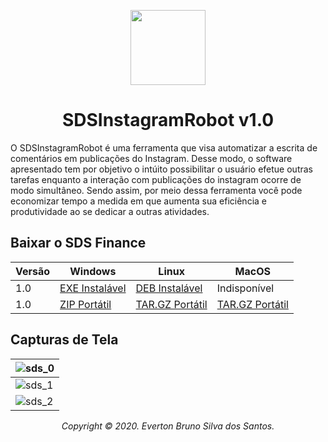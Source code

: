 <p id="simbol" align="center">
	<img src="https://i.imgur.com/cjXRVut.png" height="120px"/>
	<h1 align="center">SDSInstagramRobot v1.0</h1>
</p>

O SDSInstagramRobot é uma ferramenta que visa automatizar a escrita de comentários em publicações do Instagram. Desse modo, o software apresentado tem por objetivo o intúito possibilitar o usuário efetue outras tarefas enquanto a interação com publicações do instagram ocorre de modo simultâneo. Sendo assim, por meio dessa ferramenta você pode economizar tempo a medida em que aumenta sua eficiência e produtividade ao se dedicar a outras atividades.

## Baixar o SDS Finance

| Versão | Windows | Linux | MacOS |
| --- | --- | --- | --- |
| 1.0 | [EXE Instalável][100] | [DEB Instalável][200] | Indisponível |
| 1.0 | [ZIP Portátil][101] | [TAR.GZ Portátil][201] | [TAR.GZ Portátil][301] |

## Capturas de Tela

| ![sds_0][00] |
| --- |
| ![sds_1][01] |
| ![sds_2][02] |

[//]: #DownloadFile
[100]: https://github.com/evertonbrunosds/SDSInstagramRobot/releases/download/v1.0/SDSIR-Windows-setup-32and64.exe
[101]: https://github.com/evertonbrunosds/SDSInstagramRobot/releases/download/v1.0/SDSIR-Windows-portable-32and64.zip
[200]: https://github.com/evertonbrunosds/SDSInstagramRobot/releases/download/v1.0/SDSIR-Linux-setup-32and64.deb
[201]: https://github.com/evertonbrunosds/SDSInstagramRobot/releases/download/v1.0/SDSIR-Linux-portable-32and64.tar.gz
[301]: https://github.com/evertonbrunosds/SDSInstagramRobot/releases/download/v1.0/SDSIR-MacOS-portable.tar.gz

[//]: #ScreenShot
[00]: https://i.imgur.com/1Epwvld.png
[01]: https://i.imgur.com/ESepbji.png
[02]: https://i.imgur.com/ekYlZQZ.png

<p align="center"><em> Copyright © 2020. Everton Bruno Silva dos Santos. </em></p>
